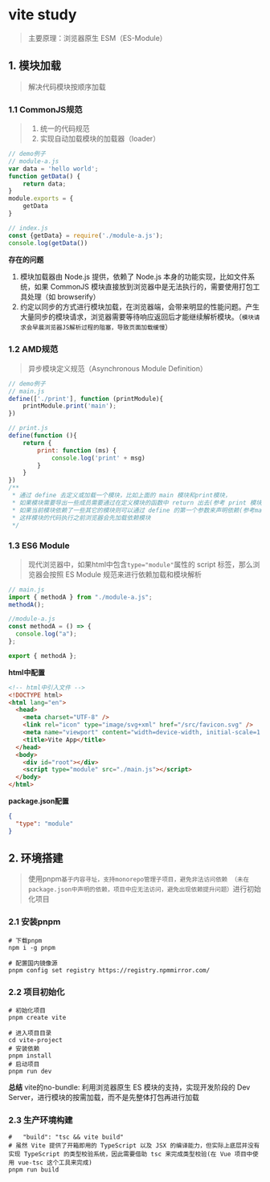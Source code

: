 # vite study

> 主要原理：浏览器原生 ESM（ES-Module）

## 1. 模块加载

> 解决代码模块按顺序加载

### 1.1 CommonJS规范

> 1. 统一的代码规范
> 2. 实现自动加载模块的加载器（loader）

```js
// demo例子
// module-a.js
var data = 'hello world';
function getData() {
    return data;
}
module.exports = {
    getData
}

// index.js
const {getData} = require('./module-a.js');
console.log(getData())
```

**存在的问题**

1. 模块加载器由 Node.js 提供，依赖了 Node.js 本身的功能实现，比如文件系统，如果 CommonJS 模块直接放到浏览器中是无法执行的，需要使用打包工具处理（如 browserify）
2. 约定以同步的方式进行模块加载，在浏览器端，会带来明显的性能问题。产生大量同步的模块请求，浏览器需要等待响应返回后才能继续解析模块。（`模块请求会早晨浏览器JS解析过程的阻塞，导致页面加载缓慢`）

### 1.2 AMD规范

> 异步模块定义规范（Asynchronous Module Definition）

```js
// demo例子
// main.js
define(['./print'], function (printModule){
    printModule.print('main');
})

// print.js
define(function (){
    return {
        print: function (ms) {
            console.log('print' + msg)
        }
    }
})
/**
 * 通过 define 去定义或加载一个模块，比如上面的 main 模块和print模块，
 * 如果模块需要导出一些成员需要通过在定义模块的函数中 return 出去(参考 print 模块)，
 * 如果当前模块依赖了一些其它的模块则可以通过 define 的第一个参数来声明依赖(参考main模块)，
 * 这样模块的代码执行之前浏览器会先加载依赖模块
 */
```
### 1.3 ES6 Module

> 现代浏览器中，如果html中包含`type="module"`属性的 script 标签，那么浏览器会按照 ES Module 规范来进行依赖加载和模块解析

```js
// main.js
import { methodA } from "./module-a.js";
methodA();

//module-a.js
const methodA = () => {
  console.log("a");
};

export { methodA };
```

**html中配置**
```html
<!-- html中引入文件 -->
<!DOCTYPE html>
<html lang="en">
  <head>
    <meta charset="UTF-8" />
    <link rel="icon" type="image/svg+xml" href="/src/favicon.svg" />
    <meta name="viewport" content="width=device-width, initial-scale=1.0" />
    <title>Vite App</title>
  </head>
  <body>
    <div id="root"></div>
    <script type="module" src="./main.js"></script>
  </body>
</html>
```
**package.json配置**

```json
{
  "type": "module"
}
```
## 2. 环境搭建

> 使用pnpm`基于内容寻址，支持monorepo管理子项目，避免非法访问依赖
> （未在package.json中声明的依赖，项目中应无法访问，避免出现依赖提升问题）`进行初始化项目

### 2.1 安装pnpm

```shell
# 下载pnpm
npm i -g pnpm

# 配置国内镜像源
pnpm config set registry https://registry.npmmirror.com/
```

### 2.2 项目初始化

```shell
# 初始化项目
pnpm create vite

# 进入项目目录
cd vite-project
# 安装依赖
pnpm install
# 启动项目
pnpm run dev
```

**总结**
vite的no-bundle:
利用浏览器原生 ES 模块的支持，实现开发阶段的 Dev Server，进行模块的按需加载，而不是先整体打包再进行加载

### 2.3 生产环境构建

```shell
#   "build": "tsc && vite build"
# 虽然 Vite 提供了开箱即用的 TypeScript 以及 JSX 的编译能力，但实际上底层并没有实现 TypeScript 的类型校验系统，因此需要借助 tsc 来完成类型校验(在 Vue 项目中使用 vue-tsc 这个工具来完成)
pnpm run build
```
